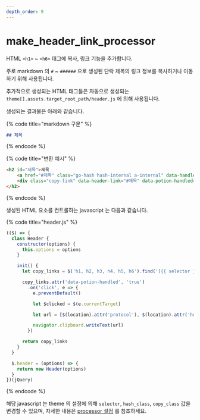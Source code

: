 ```yaml
---
depth_order: 9
---
```


# make_header_link_processor 

HTML `<h1>` ~ `<h6>` 태그에 복사, 링크 기능을 추가합니다.

주로 markdown 의 `#` ~ `######` 으로 생성된 단락 제목의 링크 정보를 복사하거나 이동하기 위해 사용됩니다.

추가적으로 생성되는 HTML 태그들은 자동으로 생성되는 `theme[].assets.target_root_path/header.js` 에 의해 사용됩니다.

생성되는 결과물은 아래와 같습니다.

{% code title="markdown 구문" %}
```markdown
## 제목
```
{% endcode %}

{% code title="변환 예시" %}
```html
<h2 id="제목">제목
    <a href="#제목" class="go-hash hash-internal a-internal" data-handled="true"></a>
    <div class="copy-link" data-header-link="#제목" data-potion-handled="true"></div>
</h2>
```
{% endcode %}

생성된 HTML 요소를 컨트롤하는 javascript 는 다음과 같습니다.

{% code title="header.js" %}
```javascript
(($) => {
  class Header {
    constructor(options) {
      this.options = options
    }

    init() {
      let copy_links = $('h1, h2, h3, h4, h5, h6').find('[{{ selector }}]:not([data-potion-handled])')

      copy_links.attr('data-potion-handled', 'true')
        .on('click', e => {
          e.preventDefault()

          let $clicked = $(e.currentTarget)

          let url = [$(location).attr('protocol'), $(location).attr('host'), $clicked.attr('{{ selector }}')].join('')

          navigator.clipboard.writeText(url)
        })

      return copy_links
    }
  }

  $.header = (options) => {
    return new Header(options)
  }
})(jQuery)

```
{% endcode %}

해당 javascript 는 theme 의 설정에 의해 `selector`, `hash_class`, `copy_class` 값을 변경할 수 있으며, 자세한 내용은 [processor 설정](../../config/theme#processor-설정) 를 참조하세요.
